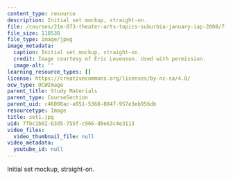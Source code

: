 ```yaml
---
content_type: resource
description: Initial set mockup, straight-on.
file: /courses/21m-873-theater-arts-topics-suburbia-january-iap-2008/7fbc1b02b3d5755fc966d0e63c4e3113_set1.jpg
file_size: 118538
file_type: image/jpeg
image_metadata:
  caption: Initial set mockup, straight-on.
  credit: Image courtesy of Eric Levenson. Used with permission.
  image-alt: ''
learning_resource_types: []
license: https://creativecommons.org/licenses/by-nc-sa/4.0/
ocw_type: OCWImage
parent_title: Study Materials
parent_type: CourseSection
parent_uid: c46098ac-a951-5368-8847-957e3eb956db
resourcetype: Image
title: set1.jpg
uid: 7fbc1b02-b3d5-755f-c966-d0e63c4e3113
video_files:
  video_thumbnail_file: null
video_metadata:
  youtube_id: null
---
```

Initial set mockup, straight-on.